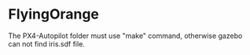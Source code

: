 # FlyingOrange

The PX4-Autopilot folder must  use "make" command, otherwise gazebo can not find iris.sdf file.

